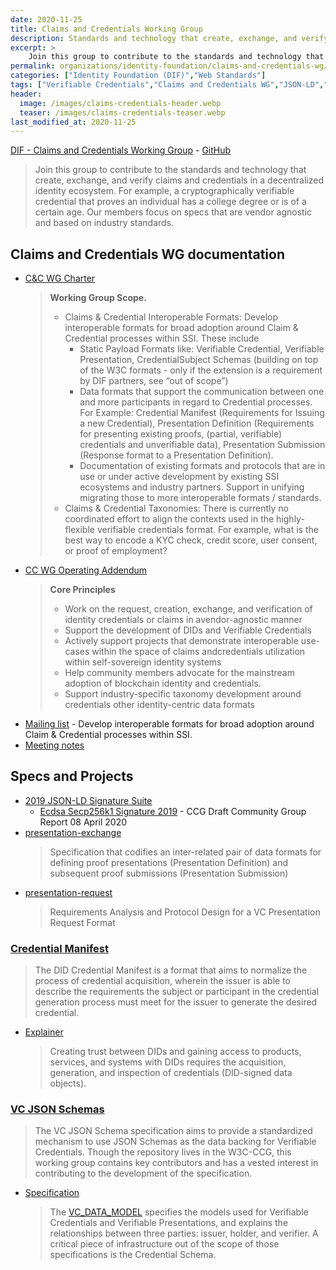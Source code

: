 ```yaml
---
date: 2020-11-25
title: Claims and Credentials Working Group
description: Standards and technology that create, exchange, and verify claims and credentials in a decentralized identity ecosystem. 
excerpt: >
    Join this group to contribute to the standards and technology that create, exchange, and verify claims and credentials in a decentralized identity ecosystem. For example, a cryptographically verifiable credential that proves an individual has a college degree or is of a certain age. Our members focus on specs that are vendor agnostic and based on industry standards.
permalink: organizations/identity-foundation/claims-and-credentials-wg/
categories: ["Identity Foundation (DIF)","Web Standards"]
tags: ["Verifiable Credentials","Claims and Credentials WG","JSON-LD","Credentials Community Group"]
header:
  image: /images/claims-credentials-header.webp 
  teaser: /images/claims-credentials-teaser.webp
last_modified_at: 2020-11-25
---
```


[DIF - Claims and Credentials Working Group](https://identity.foundation/working-groups/claims-credentials.html) - [GitHub](https://github.com/decentralized-identity/claims-credentials)

> Join this group to contribute to the standards and technology that create, 
exchange, and verify claims and credentials in a decentralized identity 
ecosystem. For example, a cryptographically verifiable credential that 
proves an individual has a college degree or is of a certain age. Our 
members focus on specs that are vendor agnostic and based on industry 
standards.

## Claims and Credentials WG documentation
                                              
* [C&C WG Charter](https://github.com/decentralized-identity/org/blob/master/Org%20documents/WG%20documents/DIF_CC_WG_charter_v1.pdf)
  > **Working Group Scope​.**
  > - Claims & Credential Interoperable Formats: ​Develop interoperable formats for broad adoption around Claim & Credential processes within SSI. These include
  >   - Static Payload Formats like: Verifiable Credential, Verifiable Presentation, CredentialSubject Schemas (building on top of the W3C formats - only if the extension is a requirement by DIF partners, see “out of scope”)
  >   - Data formats that support the communication between one and more participants in regard to Credential processes. For Example: Credential Manifest (Requirements for Issuing a new Credential), Presentation Definition (Requirements for presenting existing proofs, (partial, verifiable) credentials and unverifiable data), Presentation Submission (Response format to a Presentation Definition).
  >   - Documentation of existing formats and protocols that are in use or under active development by existing SSI ecosystems and industry partners. Support in unifying migrating those to more interoperable formats / standards.
  > - Claims & Credential Taxonomies: ​There is currently no coordinated effort to align the contexts used in the highly-flexible verifiable credentials format. For example, what is the best way to encode a KYC check, credit score, user consent, or proof of employment?
* [CC WG Operating Addendum](https://github.com/decentralized-identity/org/blob/master/Org%20documents/WG%20documents/DIF_CC_WG_Operating_Addendum_V1.pdf)
  > **Core Principles**
  > - Work on the request, creation, exchange, and verification of identity credentials or claims in avendor-agnostic manner​
  > - Support the development of DIDs and Verifiable Credentials​
  > - Actively support projects that demonstrate interoperable use-cases within the space of claims andcredentials utilization within self-sovereign identity systems
  > - Help community members advocate for the mainstream adoption of blockchain identity and credentials​.
  > - Support industry-specific taxonomy development around credentials other identity-centric data formats
* [Mailing list](https://dif.groups.io/g/cc-wg) - Develop interoperable formats for broad adoption around Claim & Credential processes within SSI. 
* [Meeting notes](https://www.notion.so/dif/Claims-and-Credentials-d236ac4366d54c76ba85c2f521c003e0)

## Specs and Projects

* [2019 JSON-LD Signature Suite](https://github.com/decentralized-identity/lds-ecdsa-secp256k1-2019.js)
  * [Ecdsa Secp256k1 Signature 2019](https://w3c-ccg.github.io/lds-ecdsa-secp256k1-2019/) - CCG Draft Community Group Report 08 April 2020
* [presentation-exchange](https://github.com/decentralized-identity/presentation-exchange)
  > Specification that codifies an inter-related pair of data formats for defining proof presentations (Presentation Definition) and subsequent proof submissions
 (Presentation Submission)
* [presentation-request](https://github.com/decentralized-identity/presentation-request)
  > Requirements Analysis and Protocol Design for a VC Presentation Request Format

### [Credential Manifest](https://github.com/decentralized-identity/credential-manifest)  

> The DID Credential Manifest is a format that aims to normalize the process of credential acquisition, wherein the issuer is able to describe the requirements the subject or participant in the credential generation process must meet for the issuer to generate the desired credential. 

* [Explainer](https://github.com/decentralized-identity/credential-manifest/blob/master/explainer.md)
  > Creating trust between DIDs and gaining access to products, services, and systems with DIDs requires the acquisition, generation, and inspection of credentials (DID-signed data objects).

### [VC JSON Schemas](https://github.com/w3c-ccg/vc-json-schemas) 

> The VC JSON Schema specification aims to provide a standardized mechanism to use JSON Schemas as the data backing for Verifiable Credentials. Though the repository lives in the W3C-CCG, this working group contains key contributors and has a vested interest in contributing to the development of the specification. 

* [Specification](https://w3c-ccg.github.io/vc-json-schemas/) 
  > The [VC_DATA_MODEL](https://www.w3.org/TR/vc-data-model/) specifies the models used for Verifiable Credentials and Verifiable Presentations, and explains the relationships between three parties: issuer, holder, and verifier. A critical piece of infrastructure out of the scope of those specifications is the Credential Schema. 
